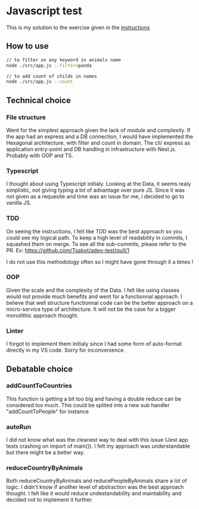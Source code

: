 # Javascript test

This is my solution to the exercise given in the [instructions](./INSTRUCTIONS.md)

## How to use

```bash
// to filter on any keyword in animals name
node ./src/app.js --filter=panda

// to add count of childs in names
node ./src/app.js --count
```

## Technical choice

### File structure

Went for the simplest approach given the lack of module and complexity.
If the app had an express and a DB connection, I would have implemented the Hexagonal architecture, with filter and count in domain. The cli/ express as application entry-point and DB handling in infrastructure with Nest.js. Probably with OOP and TS.

### Typescript

I thought about using Typescript initialy. Looking at the Data, it seems realy simplistic, not giving typing a lot of advantage over pure JS.
Since it was not given as a requesite and time was an issue for me, i decided to go to vanilla JS.

### TDD

On seeing the instructions, I felt like TDD was the best approach so you could see my logical path.
To keep a high level of readability in commits, I squashed them on merge. To see all the sub-commits, please refer to the PR.
Ex:
https://github.com/Tsabot/adeo-test/pull/1

I do not use this methodology often so I might have gone through it a times !

### OOP

Given the scale and the complexity of the Data. I felt like using classes would not provide much benefits and went for a functionnal approach. I believe that well structure functionnal code can be the better approach on a micro-service type of architecture.
It will not be the case for a bigger monolithic approach thought.

### Linter

I forgot to implement them initialy since I had some form of auto-format directly in my VS code. Sorry for inconvenience.

## Debatable choice

### addCountToCountries

This function is getting a bit too big and having a double reduce can be considered too much. This could be splited into a new sub handler "addCountToPeople" for instance

### autoRun

I did not know what was the cleanest way to deal with this issue (Jest app tests crashing on import of main()). I felt my approach was understandable but there might be a better way.

### reduceCountryByAnimals

Both reduceCountryByAnimals and reducePeopleByAnimals share a lot of logic.
I didn't know if another level of abstraction was the best approach thought. I felt like it would reduce undestandability and maintability and decided not to implement it further.
